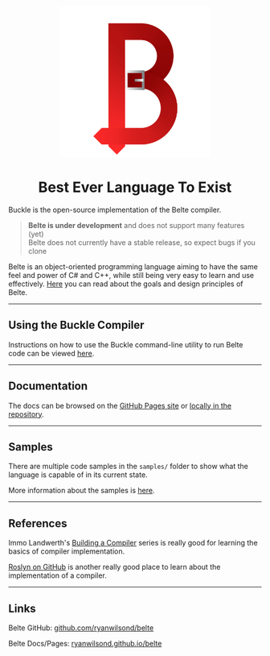 <p align="center">
<img width="300" src="docs/images/BelteCapital.png" alt="Belte Logo">
</p>

<h1 align="center">Best Ever Language To Exist</h1>

Buckle is the open-source implementation of the Belte compiler.

> **Belte is under development** and does not support many features (yet) \
> Belte does not currently have a stable release, so expect bugs if you clone

Belte is an object-oriented programming language aiming to have the same feel and power of C# and C++, while still being
very easy to learn and use effectively. [Here](docs/Principles.md) you can read about the goals and design principles of
Belte.

___

## Using the Buckle Compiler

Instructions on how to use the Buckle command-line utility to run Belte code can be viewed [here](docs/Buckle.md).

___

## Documentation

The docs can be browsed on the [GitHub Pages site](https://ryanwilsond.github.io/belte/) or
[locally in the repository](docs/README.md).

___

## Samples

There are multiple code samples in the `samples/` folder to show what the language is capable of in its current state.

More information about the samples is [here](samples/README.md).

___

## References

Immo Landwerth's [Building a Compiler](https://www.youtube.com/playlist?list=PLRAdsfhKI4OWNOSfS7EUu5GRAVmze1t2y)
series is really good for learning the basics of compiler implementation.

[Roslyn on GitHub](https://github.com/dotnet/roslyn) is another really good place to learn about the implementation of a
compiler.

___

## Links

Belte GitHub: [github.com/ryanwilsond/belte](https://github.com/ryanwilsond/belte)

Belte Docs/Pages: [ryanwilsond.github.io/belte](https://ryanwilsond.github.io/belte/)
